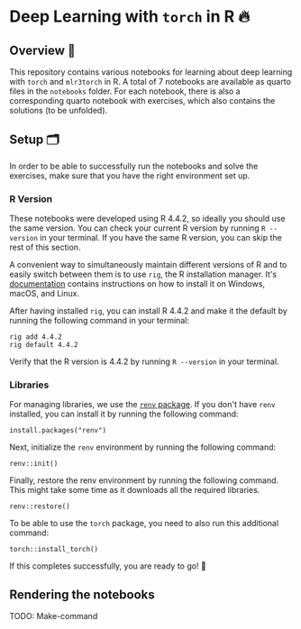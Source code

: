 # Deep Learning with `torch` in R :fire:

## Overview :book:

This repository contains various notebooks for learning about deep learning with `torch` and `mlr3torch` in R.
A total of 7 notebooks are available as quarto files in the `notebooks` folder.
For each notebook, there is also a corresponding quarto notebook with exercises, which also contains the solutions (to be unfolded).

## Setup :card_index_dividers:

In order to be able to successfully run the notebooks and solve the exercises, make sure that you have the right environment set up.

### R Version

These notebooks were developed using R 4.4.2, so ideally you should use the same version.
You can check your current R version by running `R --version` in your terminal.
If you have the same R version, you can skip the rest of this section.

A convenient way to simultaneously maintain different versions of R and to easily switch between them is to use `rig`, the R installation manager.
It's [documentation](https://github.com/r-lib/rig?tab=readme-ov-file#id-installation) contains instructions on how to install it on Windows, macOS, and Linux.

After having installed `rig`, you can install R 4.4.2 and make it the default by running the following command in your terminal:

```{bash, eval = FALSE}
rig add 4.4.2
rig default 4.4.2
```

Verify that the R version is 4.4.2 by running `R --version` in your terminal.

### Libraries

For managing libraries, we use the [`renv` package](https://rstudio.github.io/renv/articles/renv.html).
If you don't have `renv` installed, you can install it by running the following command:

```{r, eval = FALSE}
install.packages("renv")
```

Next, initialize the `renv` environment by running the following command:

```{r, eval = FALSE}
renv::init()
```

Finally, restore the renv environment by running the following command.
This might take some time as it downloads all the required libraries.

```{r, eval = FALSE}
renv::restore()
```

To be able to use the `torch` package, you need to also run this additional command:

```{r}
torch::install_torch()
```

If this completes successfully, you are ready to go! :rocket:

## Rendering the notebooks

TODO: Make-command
